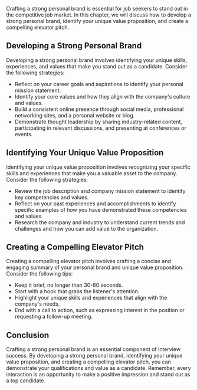 
Crafting a strong personal brand is essential for job seekers to stand out in the competitive job market. In this chapter, we will discuss how to develop a strong personal brand, identify your unique value proposition, and create a compelling elevator pitch.

Developing a Strong Personal Brand
----------------------------------

Developing a strong personal brand involves identifying your unique skills, experiences, and values that make you stand out as a candidate. Consider the following strategies:

* Reflect on your career goals and aspirations to identify your personal mission statement.
* Identify your core values and how they align with the company's culture and values.
* Build a consistent online presence through social media, professional networking sites, and a personal website or blog.
* Demonstrate thought leadership by sharing industry-related content, participating in relevant discussions, and presenting at conferences or events.

Identifying Your Unique Value Proposition
-----------------------------------------

Identifying your unique value proposition involves recognizing your specific skills and experiences that make you a valuable asset to the company. Consider the following strategies:

* Review the job description and company mission statement to identify key competencies and values.
* Reflect on your past experiences and accomplishments to identify specific examples of how you have demonstrated these competencies and values.
* Research the company and industry to understand current trends and challenges and how you can add value to the organization.

Creating a Compelling Elevator Pitch
------------------------------------

Creating a compelling elevator pitch involves crafting a concise and engaging summary of your personal brand and unique value proposition. Consider the following tips:

* Keep it brief, no longer than 30-60 seconds.
* Start with a hook that grabs the listener's attention.
* Highlight your unique skills and experiences that align with the company's needs.
* End with a call to action, such as expressing interest in the position or requesting a follow-up meeting.

Conclusion
----------

Crafting a strong personal brand is an essential component of interview success. By developing a strong personal brand, identifying your unique value proposition, and creating a compelling elevator pitch, you can demonstrate your qualifications and value as a candidate. Remember, every interaction is an opportunity to make a positive impression and stand out as a top candidate.
